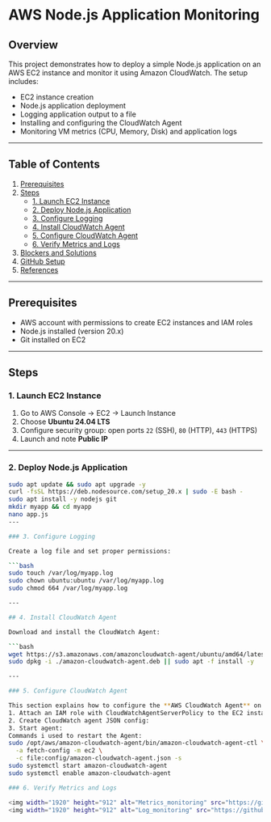 # AWS Node.js Application Monitoring

## Overview
This project demonstrates how to deploy a simple Node.js application on an AWS EC2 instance and monitor it using Amazon CloudWatch. The setup includes:

- EC2 instance creation
- Node.js application deployment
- Logging application output to a file
- Installing and configuring the CloudWatch Agent
- Monitoring VM metrics (CPU, Memory, Disk) and application logs

---

## Table of Contents
1. [Prerequisites](#prerequisites)  
2. [Steps](#steps)  
   - [1. Launch EC2 Instance](#1-launch-ec2-instance)  
   - [2. Deploy Node.js Application](#2-deploy-nodejs-application)  
   - [3. Configure Logging](#3-configure-logging)  
   - [4. Install CloudWatch Agent](#4-install-cloudwatch-agent)  
   - [5. Configure CloudWatch Agent](#5-configure-cloudwatch-agent)  
   - [6. Verify Metrics and Logs](#6-verify-metrics-and-logs)  
3. [Blockers and Solutions](#blockers-and-solutions)  
4. [GitHub Setup](#github-setup)  
5. [References](#references)

---

## Prerequisites
- AWS account with permissions to create EC2 instances and IAM roles  
- Node.js installed (version 20.x)  
- Git installed on EC2  

---

## Steps

### 1. Launch EC2 Instance
1. Go to AWS Console → EC2 → Launch Instance  
2. Choose **Ubuntu 24.04 LTS**  
3. Configure security group: open ports `22` (SSH), `80` (HTTP), `443` (HTTPS)  
4. Launch and note **Public IP**

---

### 2. Deploy Node.js Application
```bash
sudo apt update && sudo apt upgrade -y
curl -fsSL https://deb.nodesource.com/setup_20.x | sudo -E bash -
sudo apt install -y nodejs git
mkdir myapp && cd myapp
nano app.js
---

### 3. Configure Logging

Create a log file and set proper permissions:

```bash
sudo touch /var/log/myapp.log
sudo chown ubuntu:ubuntu /var/log/myapp.log
sudo chmod 664 /var/log/myapp.log

---

## 4. Install CloudWatch Agent

Download and install the CloudWatch Agent:

```bash
wget https://s3.amazonaws.com/amazoncloudwatch-agent/ubuntu/amd64/latest/amazon-cloudwatch-agent.deb
sudo dpkg -i ./amazon-cloudwatch-agent.deb || sudo apt -f install -y

---

### 5. Configure CloudWatch Agent

This section explains how to configure the **AWS CloudWatch Agent** on your EC2 instance to collect metrics and logs.
1. Attach an IAM role with CloudWatchAgentServerPolicy to the EC2 instance.
2. Create CloudWatch agent JSON config:
3. Start agent:
Commands i used to restart the Agent: 
sudo /opt/aws/amazon-cloudwatch-agent/bin/amazon-cloudwatch-agent-ctl \
  -a fetch-config -m ec2 \
  -c file:config/amazon-cloudwatch-agent.json -s
sudo systemctl start amazon-cloudwatch-agent
sudo systemctl enable amazon-cloudwatch-agent

### 6. Verify Metrics and Logs

<img width="1920" height="912" alt="Metrics_monitoring" src="https://github.com/user-attachments/assets/5da70b4e-c2b8-49af-8be3-2a6d9f5fa843" />
<img width="1920" height="912" alt="Log_monitoring" src="https://github.com/user-attachments/assets/ed37e8c9-e2ae-4e09-bcdf-f217ac5fc3e6" />




